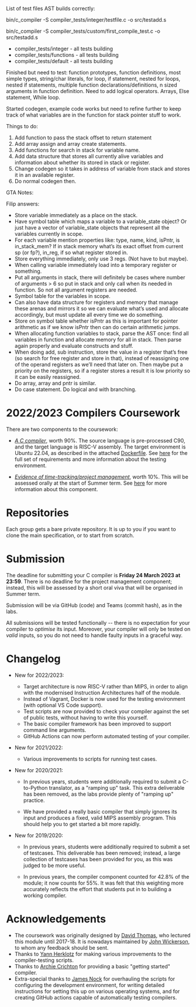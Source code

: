 List of test files AST builds correctly:

bin/c_compiler -S compiler_tests/integer/testfile.c -o src/testadd.s

bin/c_compiler -S compiler_tests/custom/first_compile_test.c -o src/testadd.s

- compiler_tests/integer - all tests building
- compiler_tests/functions - all tests building
- compiler_tests/default - all tests building

Finished but need to test: function prototypes, function definitions, most simple types, string/char literals, for loop, if statement, nested for loops, nested if statements, multiple function declarations/definitions, n sized arguments in function definition. Need to add logical operators. Arrays, Else statement, While loop.

Started codegen, example code works but need to refine further to keep track of what variables are in the function for stack pointer stuff to work.

Things to do:
1. Add function to pass the stack offset to return statement
2. Add array assign and array create statements.
3. Add functions for search in stack for variable name.
4. Add data structure that stores all currently alive variables and information about whether its stored in stack or register.
5. Change codegen so it takes in address of variable from stack and stores it in an available register.
6. Do normal codegen then.

GTA Notes:

Filip answers:

- Store variable immediately as a place on the stack.
- Have symbol table which maps a variable to a variable_state object? Or just have a vector of variable_state objects that represent all the variables currently in scope.
- For each variable mention properties like: type, name, kind, isPntr, is in_stack_mem? If in stack memory what’s its exact offset from current sp (or fp?), in_reg, if so what register stored in.
- Store everything immediately, only use 3 regs. (Not have to but maybe).
- When calling variable immediately load into a temporary register or something.
- Put all arguments in stack, there will definitely be cases where number of arguments > 6 so put in stack and only call when its needed in function. So not all argument registers are needed.
- Symbol table for the variables in scope.
- Can also have data structure for registers and memory that manage these arenas and mirrors it so we can evaluate what’s used and allocate accordingly, but must update all every time we do something.
- Store on symbol table whether isPntr as this is important for pointer arithmetic as if we know isPntr then can do certain arithmetic jumps.
- When allocating function variables to stack, parse the AST once: find all variables in function and allocate memory for all in stack. Then parse again properly and evaluate constructs and stuff.
- When doing add, sub instruction, store the value in a register that’s free (so search for free register and store in that), instead of reassigning one of the operand registers as we’ll need that later on. Then maybe put a priority on the registers, so if a register stores a result it is low priority so it can be easily reassigned.
- Do array, array and pntr is similar.
- Do case statement. Do logical and with branching.

2022/2023 Compilers Coursework
==============================

There are two components to the coursework:

- [*A C compiler*](c_compiler.md), worth 90%. The source language is pre-processed C90, and the target language is RISC-V assembly. The target environment is Ubuntu 22.04, as described in the attached [Dockerfile](Dockerfile). See [here](./c_compiler.md) for the full set of requirements and more information about the testing environment.

- [*Evidence of time-tracking/project management*](management.md), worth 10%. This will be assessed orally at the start of Summer term. See [here](management.md) for more information about this component.

Repositories
============

Each group gets a bare private repository. It is up to you if you want to clone the main specification, or to start from scratch.

Submission
==========

The deadline for submitting your C compiler is **Friday 24 March 2023 at 23:59**. There is no deadline for the project management component; instead, this will be assessed by a short oral viva that will be organised in Summer term.

Submission will be via GitHub (code) and Teams (commit hash), as in the labs.

All submissions will be tested functionally -- there is no expectation for your compiler to *optimise* its input. Moreover, your compiler will only be tested on *valid* inputs, so you do not need to handle faulty inputs in a graceful way.

Changelog
=========

* New for 2022/2023:

    * Target architecture is now RISC-V rather than MIPS, in order to align with the modernised Instruction Architectures half of the module.
    * Instead of Vagrant, Docker is now used for the testing environment (with optional VS Code support).
    * Test scripts are now provided to check your compiler against the set of public tests, without having to write this yourself.
    * The basic compiler framework has been improved to support command line arguments.
    * GitHub Actions can now perform automated testing of your compiler.

* New for 2021/2022:

    * Various improvements to scripts for running test cases.

* New for 2020/2021:

    * In previous years, students were additionally required to submit a C-to-Python translator, as a "ramping up" task. This extra deliverable has been removed, as the labs provide plenty of "ramping up" practice.

    * We have provided a really basic compiler that simply ignores its input and produces a fixed, valid MIPS assembly program. This should help you to get started a bit more rapidly.

* New for 2019/2020:

    * In previous years, students were additionally required to submit a set of testcases. This deliverable has been removed; instead, a large collection of testcases has been provided for you, as this was judged to be more useful.

    * In previous years, the compiler component counted for 42.8% of the module; it now counts for 55%. It was felt that this weighting more accurately reflects the effort that students put in to building a working compiler.

Acknowledgements
================

* The coursework was originally designed by [David Thomas](https://www.southampton.ac.uk/people/5z9bmb/professor-david-thomas), who lectured this module until 2017-18. It is nowadays maintained by [John Wickerson](https://johnwickerson.github.io/), to whom any feedback should be sent.
* Thanks to [Yann Herklotz](https://yannherklotz.com/) for making various improvements to the compiler-testing scripts.
* Thanks to [Archie Crichton](https://www.doc.ic.ac.uk/~ac11018/) for providing a basic "getting started" compiler.
* Extra-special thanks to [James Nock](https://www.linkedin.com/in/jpnock) for overhauling the scripts for configuring the development environment, for writing detailed instructions for setting this up on various operating systems, and for creating GitHub actions capable of automatically testing compilers.
